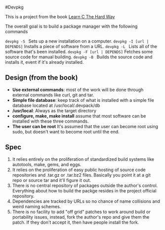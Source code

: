 #Devpkg

This is a project from the book [Learn C The Hard Way](http://c.learncodethehardway.org)

The overall goal is to build a package manager with the following commands

`devpkg -S ` Sets up a new installation on a computer.
`devpkg -I [url | DEPENDS]` Installs a piece of software from a URL.
`devpkg -L ` Lists all of the software that's been installed.
`devpkg -F [url | DEPENDS]` Fetches some source code for manual building.
`devpkg -B ` Builds the source code and installs it, event if it's already installed.


## Design (from the book)

+ __Use external commands__: most of the work will be done through external commands like curl, git and tar.
+ __Simple file database__: keep track of what is installed with a simple file database located at /usr/local/.devpack/db
+ __/usr/local__: Always as the target directory
+ __configure, make, make install__ assume that most software can be installed with these three commands.
+ __The user can be root__ It's assumed that the user can become root using sudo, but doesn't want to become root until the end.

## Spec

1. It relies entirely on the proliferation of standardized build systems
   like autotools, make, gems, and eggs.
2. It relies on the proliferation of easy public hosting of source code
   repositories and .tar.gz or .tar.bz2 files.  Basically you point it
   at a git repo or source tar and it'll figure it out.
3. There is no central repository of packages outside the author's control.
   Everything about how to build the packge resides in the project official
   repository.
4. Dependencies are tracked by URLs so no chance of name collisions and
   weird naming schemes.
5. There is no facility to add "off grid" patches to work around build
   or portability issues, instead, fork the author's repo and give them
   the patch.  If they don't accept it, then have people install the
   fork.


